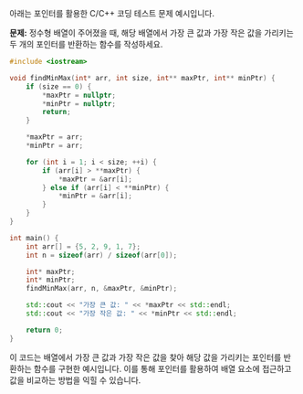 아래는 포인터를 활용한 C/C++ 코딩 테스트 문제 예시입니다.

**문제:** 정수형 배열이 주어졌을 때, 해당 배열에서 가장 큰 값과 가장 작은 값을 가리키는 두 개의 포인터를 반환하는 함수를 작성하세요.

```c++
#include <iostream>

void findMinMax(int* arr, int size, int** maxPtr, int** minPtr) {
    if (size == 0) {
        *maxPtr = nullptr;
        *minPtr = nullptr;
        return;
    }

    *maxPtr = arr;
    *minPtr = arr;

    for (int i = 1; i < size; ++i) {
        if (arr[i] > **maxPtr) {
            *maxPtr = &arr[i];
        } else if (arr[i] < **minPtr) {
            *minPtr = &arr[i];
        }
    }
}

int main() {
    int arr[] = {5, 2, 9, 1, 7};
    int n = sizeof(arr) / sizeof(arr[0]);

    int* maxPtr;
    int* minPtr;
    findMinMax(arr, n, &maxPtr, &minPtr);

    std::cout << "가장 큰 값: " << *maxPtr << std::endl;
    std::cout << "가장 작은 값: " << *minPtr << std::endl;

    return 0;
}
```

이 코드는 배열에서 가장 큰 값과 가장 작은 값을 찾아 해당 값을 가리키는 포인터를 반환하는 함수를 구현한 예시입니다. 이를 통해 포인터를 활용하여 배열 요소에 접근하고 값을 비교하는 방법을 익힐 수 있습니다.

